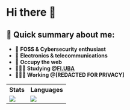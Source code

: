 # Hi there 👋
## 📝 Quick summary about me:
- 🔐 **FOSS & Cybersecurity enthusiast** 
- 📡 **Electronics & telecommunications**    
- 🏴 **Occupy the web**
- 👩🏻‍💻 **Studying @[FI.UBA](https://www.fi.uba.ar/grado/carreras/ingenieria-en-informatica/plan-de-estudios)**
- 👩🏻‍💻 **Working @[REDACTED FOR PRIVACY]**
<div align="center"> 
  <table>
    <tr>
      <th>Stats</th>
      <th>Languages</th>
    </tr>
    <tr>
      <td><img src="https://github-readme-stats.vercel.app/api?username=qbixxx&theme=transparent&show_icons=true&count_private=true"></td>
      <td><img src="https://github-profile-summary-cards.vercel.app/api/cards/most-commit-language?username=qbixxx&theme=transparent"></td>
    </tr>
  </table>
</div>
